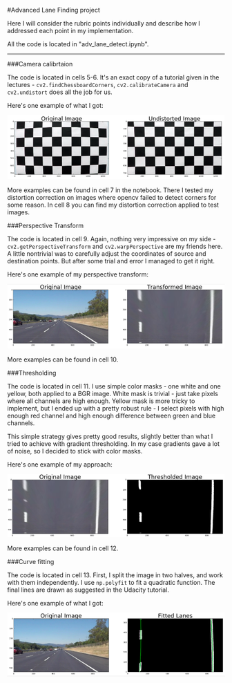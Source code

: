 #Advanced Lane Finding project

[//]: # (Image References)

[image1]: ./images/undistort.example.png "Undistorted"
[image2]: ./images/transformed.example.png "Transformed"
[image3]: ./images/thresholded.example.png "Thresholded"
[image4]: ./images/fitted.example.png "Fitted"

Here I will consider the rubric points individually and describe how I addressed each point in my implementation.

All the code is located in "adv_lane_detect.ipynb".

---

###Camera calibrtaion

The code is located in cells 5-6. It's an exact copy of a tutorial given in the lectures - `cv2.findChessboardCorners`, `cv2.calibrateCamera` and `cv2.undistort` does all the job for us.

Here's one example of what I got:

![alt text][image1]

More examples can be found in cell 7 in the notebook. There I tested my distortion correction on images where opencv failed to detect corners for some reason. In cell 8 you can find my distortion correction applied to test images.

###Perspective Transform

The code is located in cell 9. Again, nothing very impressive on my side - `cv2.getPerspectiveTransform` and `cv2.warpPerspective` are my friends here. A little nontrivial was to carefully adjust the coordinates of source and destination points. But after some trial and error I managed to get it right.

Here's one example of my perspective transform:

![alt text][image2]

More examples can be found in cell 10.

###Thresholding

The code is located in cell 11. I use simple color masks - one white and one yellow, both applied to a BGR image. White mask is trivial - just take pixels where all channels are high enough. Yellow mask is more tricky to implement, but I ended up with a pretty robust rule - I select pixels with high enough red channel and high enough difference between green and blue channels.

This simple strategy gives pretty good results, slightly better than what I tried to achieve with gradient thresholding. In my case gradients gave a lot of noise, so I decided to stick with color masks.

Here's one example of my approach:

![alt text][image3]

More examples can be found in cell 12.

###Curve fitting

The code is located in cell 13. First, I split the image in two halves, and work with them independently. I use `np.polyfit` to fit a quadratic function. The final lines are drawn as suggested in the Udacity tutorial.

Here's one example of what I got:

![alt text][image4]
